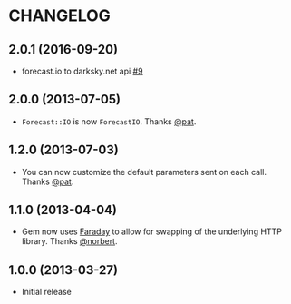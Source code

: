 # CHANGELOG

## 2.0.1 (2016-09-20)

* forecast.io to darksky.net api [#9](https://github.com/darkskyapp/forecast-ruby/pull/9)

## 2.0.0 (2013-07-05)

* `Forecast::IO` is now `ForecastIO`. Thanks [@pat](https://github.com/pat).

## 1.2.0 (2013-07-03)

* You can now customize the default parameters sent on each call. Thanks [@pat](https://github.com/pat).

## 1.1.0 (2013-04-04)

* Gem now uses [Faraday](https://github.com/lostisland/faraday) to allow for swapping of the underlying HTTP library. Thanks [@norbert](https://github.com/norbert).

## 1.0.0 (2013-03-27)

* Initial release